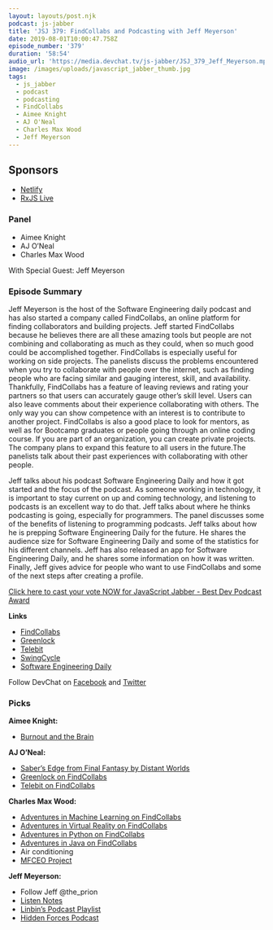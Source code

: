 ```yaml
---
layout: layouts/post.njk
podcast: js-jabber
title: 'JSJ 379: FindCollabs and Podcasting with Jeff Meyerson'
date: 2019-08-01T10:00:47.758Z
episode_number: '379'
duration: '58:54'
audio_url: 'https://media.devchat.tv/js-jabber/JSJ_379_Jeff_Meyerson.mp3'
image: /images/uploads/javascript_jabber_thumb.jpg
tags:
  - js_jabber
  - podcast
  - podcasting
  - FindCollabs
  - Aimee Knight
  - AJ O'Neal
  - Charles Max Wood
  - Jeff Meyerson
---
```

## **Sponsors**

* [Netlify](https://www.netlify.com/)
* [RxJS Live](https://www.rxjs.live/) 

### **Panel**

* Aimee Knight
* AJ O’Neal
* Charles Max Wood

With Special Guest: Jeff Meyerson

### **Episode Summary**

Jeff Meyerson is the host of the Software Engineering daily podcast and has also started a company called FindCollabs, an online platform for finding collaborators and building projects. Jeff started FindCollabs because he believes there are all these amazing tools but people are not combining and collaborating as much as they could, when so much good could be accomplished together. FindCollabs is especially useful for working on side projects. The panelists discuss the problems encountered when you try to collaborate with people over the internet, such as finding people who are facing similar and gauging interest, skill, and availability. Thankfully, FindCollabs has a feature of leaving reviews and rating your partners so that users can accurately gauge other’s skill level. Users can also leave comments about their experience collaborating with others. The only way you can show competence with an interest is to contribute to another project. FindCollabs is also a good place to look for mentors, as well as for Bootcamp graduates or people going through an online coding course. If you are part of an organization, you can create private projects. The company plans to expand this feature to all users in the future.The panelists talk about their past experiences with collaborating with other people.

Jeff talks about his podcast Software Engineering Daily and how it got started and the focus of the podcast. As someone working in technology, it is important to stay current on up and coming technology, and listening to podcasts is an excellent way to do that. Jeff talks about where he thinks podcasting is going, especially for programmers. The panel discusses some of the benefits of listening to programming podcasts. Jeff talks about how he is prepping Software Engineering Daily for the future. He shares the audience size for Software Engineering Daily and some of the statistics for his different channels. Jeff has also released an app for Software Engineering Daily, and he shares some information on how it was written. Finally, Jeff gives advice for people who want to use FindCollabs and some of the next steps after creating a profile.

[Click here to cast your vote NOW for JavaScript Jabber - Best Dev Podcast Award](https://noonies.hackernoon.com/award/cjxrat2ogn51d0b429e2zwy52)

**Links**

* [FindCollabs](https://findcollabs.com/)
* [Greenlock](https://www.npmjs.com/package/greenlock)
* [Telebit](https://findcollabs.com/project/0rwRYiyuPP14oXYzAwL9)
* [SwingCycle](https://findcollabs.com/project/sDe6Nwvg0WW4tsdgBnNU)
* [Software Engineering Daily](https://softwareengineeringdaily.com/)

Follow DevChat on [Facebook](https://www.facebook.com/DevChattv/?__tn__=%2Cd%2CP-R&eid=ARDBDrBnK71PDmx_8gE_IeIEo5SnM7cyzylVBjAwfaOo1ck_6q3GXuRBfaUQZaWVvFGyEVjrhDwnS_tV) and [Twitter](https://twitter.com/devchattv?lang=en)

### **Picks**

**Aimee Knight:**

* [Burnout and the Brain](https://www.psychologicalscience.org/observer/burnout-and-the-brain)

**AJ O’Neal:**

* [Saber’s Edge from Final Fantasy by Distant Worlds](https://store.ffdistantworlds.com/track/sabers-edge-final-fantasy-xiii)
* [Greenlock on FindCollabs](https://findcollabs.com/project/uAUnhsaQM33Rt3rrZogX)
* [Telebit on FindCollabs](https://findcollabs.com/project/0rwRYiyuPP14oXYzAwL9)

**Charles Max Wood:**

* [Adventures in Machine Learning on FindCollabs](https://findcollabs.com/project/WrCUSYK4PqVHDc8oLh53)
* [Adventures in Virtual Reality on FindCollabs](https://findcollabs.com/project/4IaCjQClbKIAqn8YJKai)
* [Adventures in Python on FindCollabs](https://findcollabs.com/project/aCr18VYzOBbUlsdMP7uV)
* [Adventures in Java on FindCollabs](https://findcollabs.com/project/pe2C96OrpmpDvIZM60Y3)
* Air conditioning
* [MFCEO Project](https://soundcloud.com/the-mfceo-project)

**Jeff Meyerson:**

* Follow Jeff  @the_prion 
* [Listen Notes](https://www.listennotes.com/)
* [Linbin’s Podcast Playlist](https://www.pri.org/programs/podcast-playlist)
* [Hidden Forces Podcast](https://www.hiddenforces.io/podcasts)

<!-- Docs to Markdown version 1.0β17 -->
